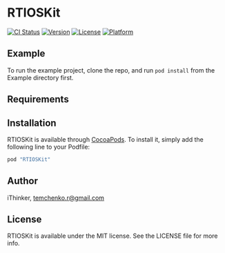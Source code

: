 # RTIOSKit

[![CI Status](http://img.shields.io/travis/iThinker/RTIOSKit.svg?style=flat)](https://travis-ci.org/iThinker/RTIOSKit)
[![Version](https://img.shields.io/cocoapods/v/RTIOSKit.svg?style=flat)](http://cocoapods.org/pods/RTIOSKit)
[![License](https://img.shields.io/cocoapods/l/RTIOSKit.svg?style=flat)](http://cocoapods.org/pods/RTIOSKit)
[![Platform](https://img.shields.io/cocoapods/p/RTIOSKit.svg?style=flat)](http://cocoapods.org/pods/RTIOSKit)

## Example

To run the example project, clone the repo, and run `pod install` from the Example directory first.

## Requirements

## Installation

RTIOSKit is available through [CocoaPods](http://cocoapods.org). To install
it, simply add the following line to your Podfile:

```ruby
pod "RTIOSKit"
```

## Author

iThinker, temchenko.r@gmail.com

## License

RTIOSKit is available under the MIT license. See the LICENSE file for more info.
